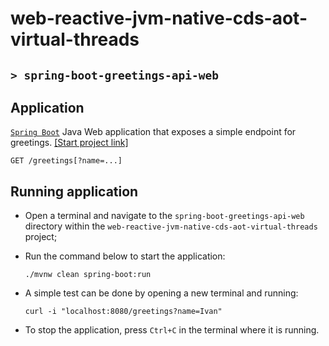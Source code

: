 # web-reactive-jvm-native-cds-aot-virtual-threads
## `> spring-boot-greetings-api-web`

## Application

[`Spring Boot`](https://docs.spring.io/spring-boot/index.html) Java Web application that exposes a simple endpoint for greetings. [[Start project link]](https://start.spring.io/#!type=maven-project&language=java&platformVersion=3.3.4&packaging=jar&jvmVersion=21&groupId=com.ivanfranchin&artifactId=spring-boot-greetings-api-web&name=spring-boot-greetings-api-web&description=Demo%20project%20for%20Spring%20Boot&packageName=com.ivanfranchin.springbootgreetingsapiweb&dependencies=web)
```
GET /greetings[?name=...]
```

## Running application

- Open a terminal and navigate to the `spring-boot-greetings-api-web` directory within the `web-reactive-jvm-native-cds-aot-virtual-threads` project;

- Run the command below to start the application:
  ```
  ./mvnw clean spring-boot:run
  ```

- A simple test can be done by opening a new terminal and running:
  ```
  curl -i "localhost:8080/greetings?name=Ivan"
  ```

- To stop the application, press `Ctrl+C` in the terminal where it is running.
